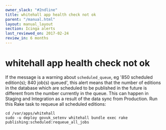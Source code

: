 ```yaml
---
owner_slack: "#2ndline"
title: whitehall app health check not ok
parent: "/manual.html"
layout: manual_layout
section: Icinga alerts
last_reviewed_on: 2017-02-24
review_in: 6 months
---
```


# whitehall app health check not ok

If the message is a warning about `scheduled_queue`, eg '850 scheduled
edition(s); 840 job(s) queued', this alert means that the number of
editions in the database which are scheduled to be published in the
future is different from the number currently in the queue. This can
happen in Staging and Integration as a result of the data sync from
Production. Run this Rake task to requeue all scheduled editions:

```
cd /var/apps/whitehall
sudo -u deploy govuk_setenv whitehall bundle exec rake publishing:scheduled:requeue_all_jobs
```
